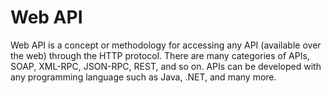 # Web API
Web API is a concept or methodology for accessing any API (available over the web) through the HTTP protocol. There are many categories of APIs, SOAP, XML-RPC, JSON-RPC, REST, and so on. APIs can be developed with any programming language such as Java, .NET, and many more.
